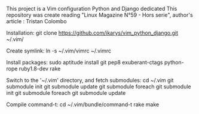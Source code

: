 This project is a Vim configuration Python and Django dedicated
This repository was create  reading "Linux Magazine N°59 - Hors serie", author's article : Tristan Colombo

Installation:
    git clone https://github.com/ikarys/vim_python_django.git ~/.vim/

Create symlink:
    ln -s ~/.vim/vimrc ~/.vimrc

Install packages:
    sudo aptitude install git pep8 exuberant-ctags python-rope ruby1.8-dev rake

Switch to the '~/.vim' directory, and fetch submodules:
    cd ~/.vim
    git submodule init
    git submodule update
    git submodule foreach git submodule init
    git submodule foreach git submodule update

Compile command-t:
    cd ~/.vim/bundle/command-t
    rake make


